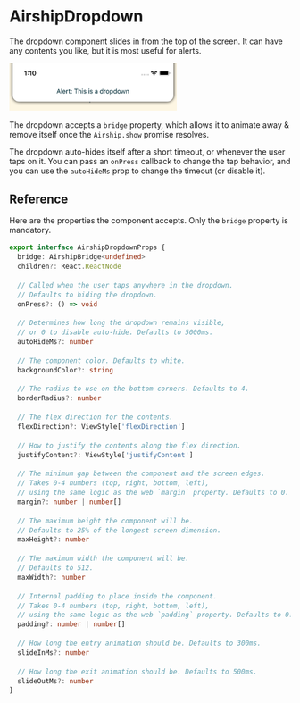 # AirshipDropdown

The dropdown component slides in from the top of the screen. It can have any contents you like, but it is most useful for alerts.

<img alt="Screen shot" src="./dropdown.png" width="300" />

The dropdown accepts a `bridge` property, which allows it to animate away & remove itself once the `Airship.show` promise resolves.

The dropdown auto-hides itself after a short timeout, or whenever the user taps on it. You can pass an `onPress` callback to change the tap behavior, and you can use the `autoHideMs` prop to change the timeout (or disable it).

## Reference

Here are the properties the component accepts. Only the `bridge` property is mandatory.

```typescript
export interface AirshipDropdownProps {
  bridge: AirshipBridge<undefined>
  children?: React.ReactNode

  // Called when the user taps anywhere in the dropdown.
  // Defaults to hiding the dropdown.
  onPress?: () => void

  // Determines how long the dropdown remains visible,
  // or 0 to disable auto-hide. Defaults to 5000ms.
  autoHideMs?: number

  // The component color. Defaults to white.
  backgroundColor?: string

  // The radius to use on the bottom corners. Defaults to 4.
  borderRadius?: number

  // The flex direction for the contents.
  flexDirection?: ViewStyle['flexDirection']

  // How to justify the contents along the flex direction.
  justifyContent?: ViewStyle['justifyContent']

  // The minimum gap between the component and the screen edges.
  // Takes 0-4 numbers (top, right, bottom, left),
  // using the same logic as the web `margin` property. Defaults to 0.
  margin?: number | number[]

  // The maximum height the component will be.
  // Defaults to 25% of the longest screen dimension.
  maxHeight?: number

  // The maximum width the component will be.
  // Defaults to 512.
  maxWidth?: number

  // Internal padding to place inside the component.
  // Takes 0-4 numbers (top, right, bottom, left),
  // using the same logic as the web `padding` property. Defaults to 0.
  padding?: number | number[]

  // How long the entry animation should be. Defaults to 300ms.
  slideInMs?: number

  // How long the exit animation should be. Defaults to 500ms.
  slideOutMs?: number
}
```
